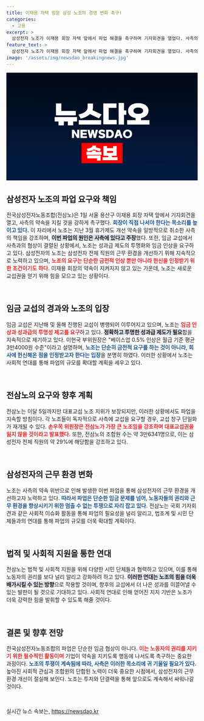 ```yaml
---
title: 이재용 자택 방문 삼성 노조의 경영 변화 촉구!
categories:
  - 고용
excerpt: >
  삼성전자 노조가 이재용 회장 자택 앞에서 파업 해결을 촉구하며 기자회견을 열었다. 사측의 약속 파기와 임금 교섭 결렬에 대한 책임을 묻고, 노조의 헌신을 인정해달라고 요구하는 목소리가 강력하게 전해졌다.
feature_text: >
  삼성전자 노조가 이재용 회장 자택 앞에서 파업 해결을 촉구하며 기자회견을 열었다. 사측의 약속 파기와 임금 교섭 결렬에 대한 책임을 묻고, 노조의 헌신을 인정해달라고 요구하는 목소리가 강력하게 전해졌다.
image: '/assets/img/newsdao_breakingnews.jpg'
---
```


<p><img src="/assets/img/newsdao_breakingnews.jpg" alt="koreaapp 속보" /></p>

<h2 data-ke-size="size26">삼성전자 노조의 파업 요구와 책임</h2>

<p data-ke-size="size16">전국삼성전자노동조합(전삼노)은 1일 서울 용산구 이재용 회장 자택 앞에서 기자회견을 열고, 사측의 약속을 지킬 것을 강하게 촉구했다. <b><span style="color: #1a5490;">회장이 직접 나서야 한다는 목소리를 높이고 있다.</span></b> 이 자리에서 노조는 지난 3월 휴가제도 개선 약속을 일방적으로 취소한 사측의 책임을 강조하며, <b><span style="background-color: #21538527;">이번 파업의 원인은 사측에 있다고 주장</span></b>했다. 또한, 임금 교섭에서 사측과의 협상이 결렬된 상황에서, 노조는 성과급 제도의 투명화와 임금 인상을 요구하고 있다. 삼성전자의 노조는 삼성전자 전체 직원의 근무 환경을 개선하기 위해 지속적으로 노력하고 있으며, <b><span style="color: #ee2323;">노조의 요구는 단순한 금전적 인상 뿐만 아니라 헌신을 인정받기 위한 조건이기도 하다.</span></b> 이재용 회장의 약속이 지켜지지 않고 있는 가운데, 노조는 새로운 교섭권을 얻기 위해 힘을 모으고 있는 상황이다.</p>

<p data-ke-size="size16">&nbsp;</p>

<h2 data-ke-size="size26">임금 교섭의 경과와 노조의 입장</h2>

<p data-ke-size="size16">임금 교섭은 지난해 및 올해 진행된 교섭이 병행되어 이루어지고 있으며, 노조는 <b><span style="color: #ee2323;">임금 인상과 성과급의 투명성 제고를 요구</span></b>하고 있다. <b><span style="background-color: #21538527;">정확하고 투명한 성과급 제도가 필요</span></b>함을 지속적으로 제기하고 있다. 이현국 부위원장은 "베이스업 0.5% 인상은 월급 기준 평균 3만4000원 수준"이라고 설명하며, <b><span style="color: #1a5490;">노조는 단순히 금전적 요구를 하는 것이 아니라, 회사에 헌신해온 점을 인정받고자 한다는 입장</span></b>을 분명히 하였다. 이러한 상황에서 노조는 사회적 연대를 통해 파업의 규모를 확대할 계획을 세우고 있다.</p>

<p data-ke-size="size16">&nbsp;</p>

<h2 data-ke-size="size26">전삼노의 요구와 향후 계획</h2>

<p data-ke-size="size16">전삼노는 이달 5일까지만 대표교섭 노조 지위가 보장되지만, 이러한 상황에서도 파업을 지속할 방침이다. 각 노조들이 독자적으로 사측에 교섭을 요구할 경우, 교섭 창구 단일화가 재개될 수 있다. <b><span style="color: #ee2323;">손우목 위원장은 전삼노가 가장 큰 노조임을 강조하며 대표교섭권을 잃지 않을 것이라고 발표했다.</span></b> 또한, 전삼노의 조합원 수는 약 3만6341명으로, 이는 삼성전자 전체 직원의 약 29%에 해당함을 강조하고 있다.</p>

<p data-ke-size="size16">&nbsp;</p>

<h2 data-ke-size="size26">삼성전자의 근무 환경 변화</h2>

<p data-ke-size="size16">노조는 사측의 약속 위반으로 인해 발생한 이번 파업을 통해 삼성전자의 근무 환경을 개선하고자 노력하고 있다. <b><span style="color: #1a5490;">따라서 파업은 단순한 임금 문제를 넘어, 노동자들의 권리와 근무 환경을 향상시키기 위한 멈출 수 없는 투쟁으로 자리 잡고 있다.</span></b> 전삼노는 국회 기자회견과 같은 사회적 이슈화 활동을 통해 파업의 필요성을 널리 알리고, 법조계 및 시민 단체들과의 연대를 통해 파업의 규모를 더욱 확대할 계획이다.</p>

<p data-ke-size="size16">&nbsp;</p>

<h2 data-ke-size="size26">법적 및 사회적 지원을 통한 연대</h2>

<p data-ke-size="size16">전삼노는 법적 및 사회적 지원을 위해 다양한 시민 단체들과 협력하고 있으며, 이를 통해 노동자의 권리를 보다 널리 알리고 강화하려 하고 있다. <b><span style="background-color: #21538527;">이러한 연대는 노조의 힘을 더욱 배가시킬 수 있는 방향</span></b>으로 작용할 것이며, 향후의 교섭에서 더 나은 성과를 이끌어낼 수 있는 발판이 될 것으로 기대하고 있다. 사회적 연대로 인해 얻어진 지지 기반은 노조가 더욱 강력한 힘을 발휘할 수 있도록 해줄 것이다.</p>

<p data-ke-size="size16">&nbsp;</p>

<h2 data-ke-size="size26">결론 및 향후 전망</h2>

<p data-ke-size="size16">전국삼성전자노동조합의 파업은 단순한 임금 협상이 아니다. <b><span style="color: #ee2323;">이는 노동자의 권리를 지키기 위한 필수적인 활동이며</span></b> 기업이 약속을 지키도록 행동에 나서도록 촉구하는 중요한 과정이다. <b><span style="color: #1a5490;">노조의 투쟁이 계속됨에 따라, 사측은 이러한 목소리에 귀 기울일 필요가 있다.</span></b> 높아진 사회적 관심과 조합원의 단합된 노력이 더욱 중요한 시점에서, 삼성전자의 근무 환경 개선이 절실해 보인다. 노조는 투지와 단결력을 통해 앞으로도 계속해서 싸워나갈 것이다.</p> 

<p data-ke-size="size16">&nbsp;</p>
실시간 뉴스 속보는, <a href="https://newsdao.kr" rel="dofollow">https://newsdao.kr</a>



